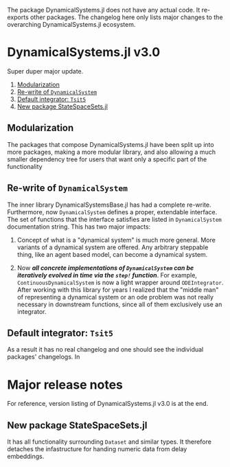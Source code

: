 The package DynamicalSystems.jl does not have any actual code.
It re-exports other packages. The changelog here only lists major changes to the overarching DynamicalSystems.jl ecosystem.

# DynamicalSystems.jl v3.0

Super duper major update.

1. [Modularization](#modularization)
2. [Re-write of `DynamicalSystem`](#re-write-of-dynamicalsystem)
3. [Default integrator: `Tsit5`](#default-integrator-tsit5)
4. [New package StateSpaceSets.jl](#new-package-statespacesetsjl)

## Modularization

The packages that compose DynamicalSystems.jl have been split up into more packages, making a more modular library, and also allowing a much smaller dependency tree for users that want only a specific part of the functionality

## Re-write of `DynamicalSystem`

The inner library DynamicalSystemsBase.jl has had a complete re-write. Furthermore, now `DynamicalSystem` defines a proper, extendable interface. The set of functions that the interface satisfies are listed in `DynamicalSystem` documentation string. This has two major impacts:

1. Concept of what is a "dynamical system" is much more general. More variants of a dynamical system are offered. Any arbitrary steppable thing, like an agent based model, can become a dynamical system.

2. Now **_all concrete implementations of `DynamicalSystem` can be iteratively evolved in time via the `step!` function_**. For example, `ContinuousDynamicalSystem` is now a light wrapper around `ODEIntegrator`. After working with this library for years I realized that the "middle man" of representing a dynamical system or an ode problem was not really necessary in downstream functions, since all of them exclusively use an integrator.


## Default integrator: `Tsit5`


As a result it has no real changelog and one should see the individual packages' changelogs. In

# Major release notes
For reference, version listing of DynamicalSystems.jl v3.0 is at the end.

## New package StateSpaceSets.jl
It has all functionality surrounding `Dataset` and similar types. It therefore detaches the infastructure for handing numeric data from delay embeddings.

